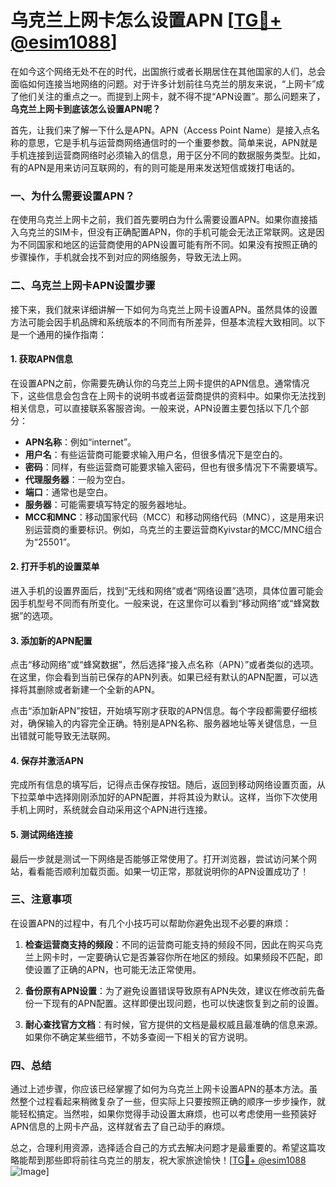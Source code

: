# 乌克兰上网卡怎么设置APN [[TG💪+ @esim1088](https://t.me/s/esim1088)]

在如今这个网络无处不在的时代，出国旅行或者长期居住在其他国家的人们，总会面临如何连接当地网络的问题。对于许多计划前往乌克兰的朋友来说，“上网卡”成了他们关注的重点之一。而提到上网卡，就不得不提“APN设置”。那么问题来了，**乌克兰上网卡到底该怎么设置APN呢？**

首先，让我们来了解一下什么是APN。APN（Access Point Name）是接入点名称的意思，它是手机与运营商网络通信时的一个重要参数。简单来说，APN就是手机连接到运营商网络时必须输入的信息，用于区分不同的数据服务类型。比如，有的APN是用来访问互联网的，有的则可能是用来发送短信或拨打电话的。

### 一、为什么需要设置APN？

在使用乌克兰上网卡之前，我们首先要明白为什么需要设置APN。如果你直接插入乌克兰的SIM卡，但没有正确配置APN，你的手机可能会无法正常联网。这是因为不同国家和地区的运营商使用的APN设置可能有所不同。如果没有按照正确的步骤操作，手机就会找不到对应的网络服务，导致无法上网。

### 二、乌克兰上网卡APN设置步骤

接下来，我们就来详细讲解一下如何为乌克兰上网卡设置APN。虽然具体的设置方法可能会因手机品牌和系统版本的不同而有所差异，但基本流程大致相同。以下是一个通用的操作指南：

#### 1. 获取APN信息
在设置APN之前，你需要先确认你的乌克兰上网卡提供的APN信息。通常情况下，这些信息会包含在上网卡的说明书或者运营商提供的资料中。如果你无法找到相关信息，可以直接联系客服咨询。一般来说，APN设置主要包括以下几个部分：
- **APN名称**：例如“internet”。
- **用户名**：有些运营商可能要求输入用户名，但很多情况下是空白的。
- **密码**：同样，有些运营商可能要求输入密码，但也有很多情况下不需要填写。
- **代理服务器**：一般为空白。
- **端口**：通常也是空白。
- **服务器**：可能需要填写特定的服务器地址。
- **MCC和MNC**：移动国家代码（MCC）和移动网络代码（MNC），这是用来识别运营商的重要标识。例如，乌克兰的主要运营商Kyivstar的MCC/MNC组合为“25501”。

#### 2. 打开手机的设置菜单
进入手机的设置界面后，找到“无线和网络”或者“网络设置”选项，具体位置可能会因手机型号不同而有所变化。一般来说，在这里你可以看到“移动网络”或“蜂窝数据”的选项。

#### 3. 添加新的APN配置
点击“移动网络”或“蜂窝数据”，然后选择“接入点名称（APN）”或者类似的选项。在这里，你会看到当前已保存的APN列表。如果已经有默认的APN配置，可以选择将其删除或者新建一个全新的APN。

点击“添加新APN”按钮，开始填写刚才获取的APN信息。每个字段都需要仔细核对，确保输入的内容完全正确。特别是APN名称、服务器地址等关键信息，一旦出错就可能导致无法联网。

#### 4. 保存并激活APN
完成所有信息的填写后，记得点击保存按钮。随后，返回到移动网络设置页面，从下拉菜单中选择刚刚添加好的APN配置，并将其设为默认。这样，当你下次使用手机上网时，系统就会自动采用这个APN进行连接。

#### 5. 测试网络连接
最后一步就是测试一下网络是否能够正常使用了。打开浏览器，尝试访问某个网站，看看能否顺利加载页面。如果一切正常，那就说明你的APN设置成功了！

### 三、注意事项

在设置APN的过程中，有几个小技巧可以帮助你避免出现不必要的麻烦：

1. **检查运营商支持的频段**：不同的运营商可能支持的频段不同，因此在购买乌克兰上网卡时，一定要确认它是否兼容你所在地区的频段。如果频段不匹配，即使设置了正确的APN，也可能无法正常使用。

2. **备份原有APN设置**：为了避免设置错误导致原有APN失效，建议在修改前先备份一下现有的APN配置。这样即便出现问题，也可以快速恢复到之前的设置。

3. **耐心查找官方文档**：有时候，官方提供的文档是最权威且最准确的信息来源。如果你不确定某些细节，不妨多查阅一下相关的官方说明。

### 四、总结

通过上述步骤，你应该已经掌握了如何为乌克兰上网卡设置APN的基本方法。虽然整个过程看起来稍微复杂了一些，但实际上只要按照正确的顺序一步步操作，就能轻松搞定。当然啦，如果你觉得手动设置太麻烦，也可以考虑使用一些预装好APN信息的上网卡产品，这样就省去了自己动手的麻烦。

总之，合理利用资源，选择适合自己的方式去解决问题才是最重要的。希望这篇攻略能帮到那些即将前往乌克兰的朋友，祝大家旅途愉快！[[TG💪+ @esim1088](https://t.me/s/esim1088) ![Image](https://i.postimg.cc/4NQfJmqS/Snipaste-2025-05-13-00-14-12.png)]